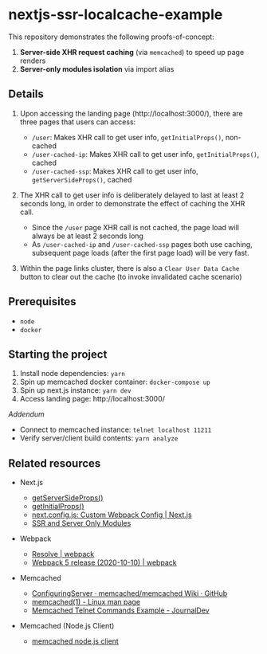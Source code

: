 # nextjs-ssr-localcache-example

This repository demonstrates the following proofs-of-concept:

1. **Server-side XHR request caching** (via `memcached`) to speed up page renders
1. **Server-only modules isolation** via import alias

## Details

1. Upon accessing the landing page (http://localhost:3000/), there are three pages that users can access:

   - `/user`: Makes XHR call to get user info, `getInitialProps()`, non-cached
   - `/user-cached-ip`: Makes XHR call to get user info, `getInitialProps()`, cached
   - `/user-cached-ssp`: Makes XHR call to get user info, `getServerSideProps()`, cached

1. The XHR call to get user info is deliberately delayed to last at least 2 seconds long, in order to demonstrate the effect of caching the XHR call.

   - Since the `/user` page XHR call is not cached, the page load will always be at least 2 seconds long
   - As `/user-cached-ip` and `/user-cached-ssp` pages both use caching, subsequent page loads (after the first page load) will be very fast.

1. Within the page links cluster, there is also a `Clear User Data Cache` button to clear out the cache (to invoke invalidated cache scenario)

## Prerequisites

- `node`
- `docker`

## Starting the project

1. Install node dependencies: `yarn`
1. Spin up memcached docker container: `docker-compose up`
1. Spin up next.js instance: `yarn dev`
1. Access landing page: http://localhost:3000/

_Addendum_

- Connect to memcached instance: `telnet localhost 11211`
- Verify server/client build contents: `yarn analyze`

## Related resources

- Next.js

  - [getServerSideProps()](https://nextjs.org/docs/basic-features/data-fetching#getserversideprops-server-side-rendering)
  - [getInitialProps()](https://nextjs.org/docs/api-reference/data-fetching/getInitialProps)
  - [next.config.js: Custom Webpack Config | Next.js](https://nextjs.org/docs/api-reference/next.config.js/custom-webpack-config)
  - [SSR and Server Only Modules](https://arunoda.me/blog/ssr-and-server-only-modules)

- Webpack
  - [Resolve | webpack](https://webpack.js.org/configuration/resolve/#resolvealias)
  - [Webpack 5 release (2020-10-10) | webpack](https://webpack.js.org/blog/2020-10-10-webpack-5-release/#deprecated-loaders)
- Memcached
  - [ConfiguringServer · memcached/memcached Wiki · GitHub](https://github.com/memcached/memcached/wiki/ConfiguringServer)
  - [memcached(1) - Linux man page](https://linux.die.net/man/1/memcached)
  - [Memcached Telnet Commands Example - JournalDev](https://www.journaldev.com/16/memcached-telnet-commands-example)
- Memcached (Node.js Client)
  - [memcached node.js client](https://github.com/3rd-Eden/memcached)
